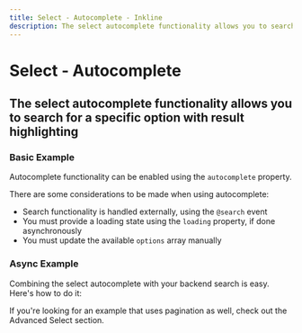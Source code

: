 ```yaml
---
title: Select - Autocomplete - Inkline
description: The select autocomplete functionality allows you to search for a specific option with result highlighting. 
---
```


# Select - Autocomplete
## The select autocomplete functionality allows you to search for a specific option with result highlighting

### Basic Example
Autocomplete functionality can be enabled using the `autocomplete` property. 

There are some considerations to be made when using autocomplete:
- Search functionality is handled externally, using the `@search` event
- You must provide a loading state using the `loading` property, if done asynchronously
- You must update the available `options` array manually

<example :component="ISelectAutocompleteExample" :html="ISelectAutocompleteExampleHTML" :js="ISelectAutocompleteExampleJS"></example>

### Async Example
Combining the select autocomplete with your backend search is easy. Here's how to do it: 

<example :component="ISelectAutocompleteAsyncExample" :html="ISelectAutocompleteAsyncExampleHTML" :js="ISelectAutocompleteAsyncExampleJS"></example>

If you're looking for an example that uses pagination as well, check out the <router-link :to="{ name: 'docs-forms-select-advanced' }">Advanced Select</router-link> section.



